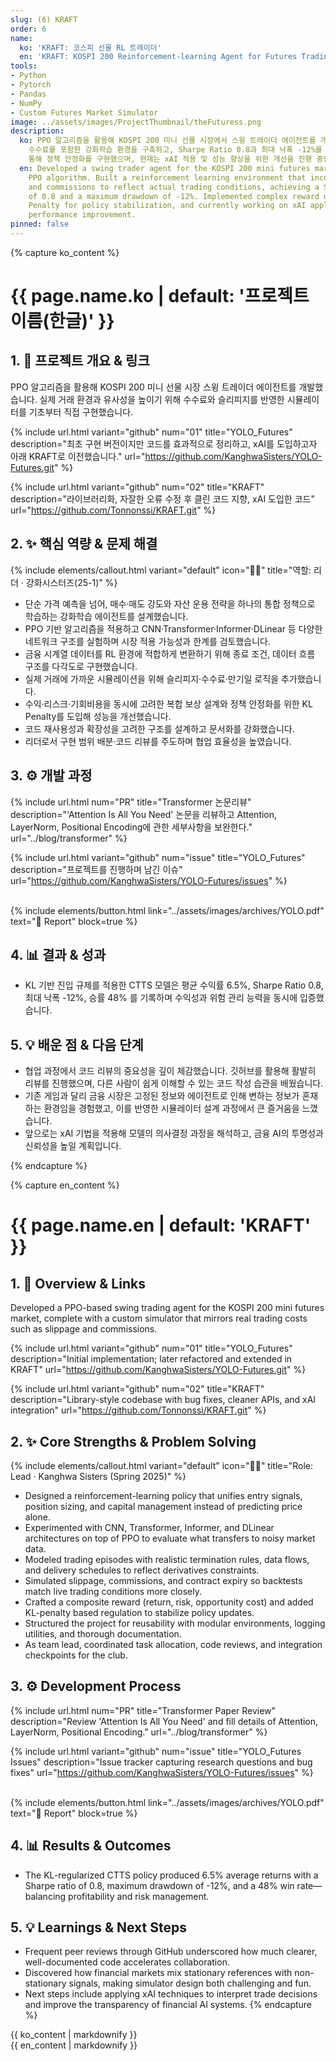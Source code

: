 ```yaml
---
slug: (6) KRAFT
order: 6
name:
  ko: 'KRAFT: 코스피 선물 RL 트레이더'
  en: 'KRAFT: KOSPI 200 Reinforcement-learning Agent for Futures Trading'
tools:
- Python
- Pytorch
- Pandas
- NumPy
- Custom Futures Market Simulator
image: ../assets/images/ProjectThumbnail/theFuturess.png
description:
  ko: PPO 알고리즘을 활용해 KOSPI 200 미니 선물 시장에서 스윙 트레이더 에이전트를 개발했습니다. 실제 거래를 반영하기 위해 슬리피지와
    수수료를 포함한 강화학습 환경을 구축하고, Sharpe Ratio 0.8과 최대 낙폭 -12%를 기록했습니다. 복합 보상 설계와 KL Penalty를
    통해 정책 안정화를 구현했으며, 현재는 xAI 적용 및 성능 향상을 위한 개선을 진행 중입니다.
  en: Developed a swing trader agent for the KOSPI 200 mini futures market using the
    PPO algorithm. Built a reinforcement learning environment that incorporates slippage
    and commissions to reflect actual trading conditions, achieving a Sharpe Ratio
    of 0.8 and a maximum drawdown of -12%. Implemented complex reward design and KL
    Penalty for policy stabilization, and currently working on xAI application and
    performance improvement.
pinned: false
---
```


{% capture ko_content %}
# {{ page.name.ko | default: '프로젝트 이름(한글)' }}

## 1. 🔗 프로젝트 개요 & 링크
PPO 알고리즘을 활용해 KOSPI 200 미니 선물 시장 스윙 트레이더 에이전트를 개발했습니다. 실제 거래 환경과 유사성을 높이기 위해 수수료와 슬리피지를 반영한 시뮬레이터를 기초부터 직접 구현했습니다.

{% include url.html
     variant="github"
     num="01"
     title="YOLO_Futures"
     description="최초 구현 버전이지만 코드를 효과적으로 정리하고, xAI를 도입하고자 아래 KRAFT로 이전했습니다."
     url="https://github.com/KanghwaSisters/YOLO-Futures.git" %}

{% include url.html
     variant="github"
     num="02"
     title="KRAFT"
     description="라이브러리화, 자잘한 오류 수정 후 클린 코드 지향, xAI 도입한 코드"
     url="https://github.com/Tonnonssi/KRAFT.git" %}

## 2. ✨ 핵심 역량 & 문제 해결
{% include elements/callout.html
     variant="default"
     icon="👩‍💻"
     title="역할: 리더 · 강화시스터즈(25-1)" %}

-	단순 가격 예측을 넘어, 매수·매도 강도와 자산 운용 전략을 하나의 통합 정책으로 학습하는 강화학습 에이전트를 설계했습니다.
-	PPO 기반 알고리즘을 적용하고 CNN·Transformer·Informer·DLinear 등 다양한 네트워크 구조를 실험하며 시장 적용 가능성과 한계를 검토했습니다.
-	금융 시계열 데이터를 RL 환경에 적합하게 변환하기 위해 종료 조건, 데이터 흐름 구조를 다각도로 구현했습니다.
-	실제 거래에 가까운 시뮬레이션을 위해 슬리피지·수수료·만기일 로직을 추가했습니다.
-	수익·리스크·기회비용을 동시에 고려한 복합 보상 설계와 정책 안정화를 위한 KL Penalty를 도입해 성능을 개선했습니다.
-	코드 재사용성과 확장성을 고려한 구조를 설계하고 문서화를 강화했습니다.
-	리더로서 구현 범위 배분·코드 리뷰를 주도하며 협업 효율성을 높였습니다.

## 3. ⚙️ 개발 과정 
{% include url.html
     num="PR"
     title="Transformer 논문리뷰"
     description="'Attention Is All You Need' 논문을 리뷰하고 Attention, LayerNorm, Positional Encoding에 관한 세부사항을 보완한다."
     url="../blog/transformer" %}  

{% include url.html
     variant="github"
     num="issue"
     title="YOLO_Futures"
     description="프로젝트를 진행하며 남긴 이슈"
     url="https://github.com/KanghwaSisters/YOLO-Futures/issues" %}

<br>
{% include elements/button.html link="../assets/images/archives/YOLO.pdf" text="📄 Report" block=true %}

## 4. 📊 결과 & 성과
- KL 기반 진입 규제를 적용한 CTTS 모델은 평균 수익률 6.5%, Sharpe Ratio 0.8, 최대 낙폭 -12%, 승률 48% 를 기록하며 수익성과 위험 관리 능력을 동시에 입증했습니다.



## 5. 💡 배운 점 & 다음 단계
- 협업 과정에서 코드 리뷰의 중요성을 깊이 체감했습니다. 깃허브를 활용해 활발히 리뷰를 진행했으며, 다른 사람이 쉽게 이해할 수 있는 코드 작성 습관을 배웠습니다.
- 기존 게임과 달리 금융 시장은 고정된 정보와 에이전트로 인해 변하는 정보가 혼재하는 환경임을 경험했고, 이를 반영한 시뮬레이터 설계 과정에서 큰 즐거움을 느꼈습니다.
- 앞으로는 xAI 기법을 적용해 모델의 의사결정 과정을 해석하고, 금융 AI의 투명성과 신뢰성을 높일 계획입니다.

{% endcapture %}

{% capture en_content %}
# {{ page.name.en | default: 'KRAFT' }}

## 1. 🔗 Overview & Links
Developed a PPO-based swing trading agent for the KOSPI 200 mini futures market, complete with a custom simulator that mirrors real trading costs such as slippage and commissions.

{% include url.html
     variant="github"
     num="01"
     title="YOLO_Futures"
     description="Initial implementation; later refactored and extended in KRAFT"
     url="https://github.com/KanghwaSisters/YOLO-Futures.git" %}

{% include url.html
     variant="github"
     num="02"
     title="KRAFT"
     description="Library-style codebase with bug fixes, cleaner APIs, and xAI integration"
     url="https://github.com/Tonnonssi/KRAFT.git" %}

## 2. ✨ Core Strengths & Problem Solving
{% include elements/callout.html
     variant="default"
     icon="👩‍💻"
     title="Role: Lead · Kanghwa Sisters (Spring 2025)" %}

- Designed a reinforcement-learning policy that unifies entry signals, position sizing, and capital management instead of predicting price alone.
- Experimented with CNN, Transformer, Informer, and DLinear architectures on top of PPO to evaluate what transfers to noisy market data.
- Modeled trading episodes with realistic termination rules, data flows, and delivery schedules to reflect derivatives constraints.
- Simulated slippage, commissions, and contract expiry so backtests match live trading conditions more closely.
- Crafted a composite reward (return, risk, opportunity cost) and added KL-penalty based regulation to stabilize policy updates.
- Structured the project for reusability with modular environments, logging utilities, and thorough documentation.
- As team lead, coordinated task allocation, code reviews, and integration checkpoints for the club.

## 3. ⚙️ Development Process
{% include url.html
     num="PR"
     title="Transformer Paper Review"
     description="Review 'Attention Is All You Need' and fill details of Attention, LayerNorm, Positional Encoding."
     url="../blog/transformer" %}  


{% include url.html
     variant="github"
     num="issue"
     title="YOLO_Futures Issues"
     description="Issue tracker capturing research questions and bug fixes"
     url="https://github.com/KanghwaSisters/YOLO-Futures/issues" %}


<br>
{% include elements/button.html link="../assets/images/archives/YOLO.pdf" text="📄 Report" block=true %}

## 4. 📊 Results & Outcomes
- The KL-regularized CTTS policy produced 6.5% average returns with a Sharpe ratio of 0.8, maximum drawdown of -12%, and a 48% win rate—balancing profitability and risk management.

## 5. 💡 Learnings & Next Steps
- Frequent peer reviews through GitHub underscored how much clearer, well-documented code accelerates collaboration.
- Discovered how financial markets mix stationary references with non-stationary signals, making simulator design both challenging and fun.
- Next steps include applying xAI techniques to interpret trade decisions and improve the transparency of financial AI systems.
{% endcapture %}

<div class="lang-content" data-lang="ko" data-lang-group="project-body">
  {{ ko_content | markdownify }}
</div>

<div class="lang-content" data-lang="en" data-lang-group="project-body">
  {{ en_content | markdownify }}
</div>
